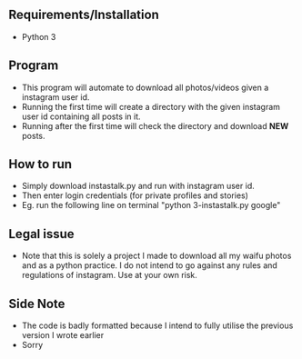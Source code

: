 ## Requirements/Installation
- Python 3

## Program
- This program will automate to download all photos/videos given a instagram user id. 
- Running the first time will create a directory with the given instagram user id containing all posts in it.
- Running after the first time will check the directory and download **NEW** posts.

## How to run
- Simply download instastalk.py and run with instagram user id. 
- Then enter login credentials (for private profiles and stories)
- Eg. run the following line on terminal "python 3-instastalk.py google"

## Legal issue
- Note that this is solely a project I made to download all my waifu photos and as a python practice. I do not intend to go against any rules and regulations of instagram. Use at your own risk.

## Side Note
- The code is badly formatted because I intend to fully utilise the previous version I wrote earlier
- Sorry
